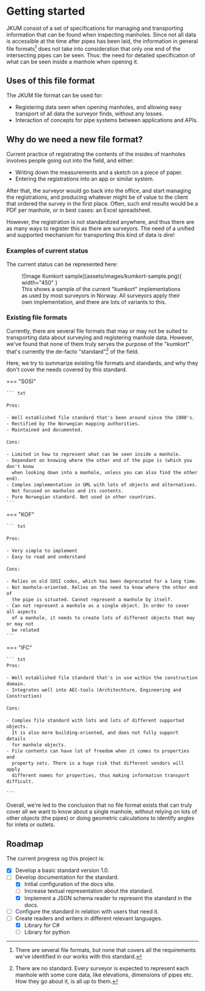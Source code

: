 # Getting started

JKUM consist of a set of specifications for managing and transporting 
information that can be found when inspecting manholes. Since not all data
is accessible at the time after pipes has been laid, the information in
general file formats[^1] does not take into consideration that only one end of
the intersecting pipes can be seen. Thus: the need for detailed specification
of what can be seen inside a manhole when opening it. 

  [^1]:
    There are several file formats, but none that covers all the requirements we've
    identified in our works with this standard.
    

## Uses of this file format
The JKUM file format can be used for:

- Registering data seen when opening manholes, and allowing easy transport of all data
  the surveyor finds, without any losses.
- Interaction of concepts for pipe systems between applications and APIs.

## Why do we need a new file format?
Current practice of registrating the contents of the insides of manholes 
involves people going out into the field, and either:

- Writing down the measurements and a sketch on a piece of paper.
- Entering the registrations into an app or similar system.

After that, the surveyor would go back into the office, and start managing the registrations,
and producing whatever might be of value to the client that ordered the survey in the first place.
Often, such end results would be a PDF per manhole, or in best cases: an Excel spreadsheet.

However, the registration is not standardized anywhere, and thus there are as many ways to
register this as there are surveyors. The need of a unified and supported mechanism for transporting
this kind of data is dire!

### Examples of current status
The current status can be represented here:

<figure markdown>
  ![Image Kumkort sample](assets/images/kumkort-sample.png){ width="450" }
  <figcaption>This shows a sample of the current "kumkort" implementations as used
  by most surveyors in Norway. All surveyors apply their own implementation, and
  there are lots of variants to this.</figcaption>
</figure>

### Existing file formats
Currently, there are several file formats that may or may not be suited to
transporting data about surveying and registering manhole data. However, we've
found that none of them truly serves the purpose of the "kumkort" that's currently
the de-facto "standard"[^2] of the field. 

  [^2]:
    There are no standard. Every surveyor is expected to represent each manhole
    with some core data, like elevations, dimensions of pipes etc. How they go about
    it, is all up to them.
 
Here, we try to summarize existing file formats and standards, and why they don't cover
the needs covered by this standard.


=== "SOSI"

    ``` txt

    Pros:
    
    - Well established file standard that's been around since the 1980's. 
    - Rectified by the Norwegian mapping authorities.
    - Maintained and documented.
    
    Cons:
    
    - Limited in how to represent what can be seen inside a manhole.
    - Dependant on knowing where the other end of the pipe is (which you don't know
      when looking down into a manhole, unless you can also find the other end).
    - Complex implementation in GML with lots of objects and alternatives. 
      Not focused on manholes and its contents.
    - Pure Norwegian standard. Not used in other countries.
    ```
    
=== "KOF"

    ``` txt
    
    Pros:
    
    - Very simple to implement
    - Easy to read and understand
    
    Cons:
    
    - Relies on old SOSI codes, which has been deprecated for a long time.
    - Not manhole-oriented. Relies on the need to know where the other end of
      the pipe is situated. Cannot represent a manhole by itself.
    - Can not represent a manhole as a single object. In order to cover all aspects
      of a manhole, it needs to create lots of different objects that may or may not
      be related
    ```
    
=== "IFC"

    ``` txt
    Pros:
    
    - Well established file standard that's in use within the construction domain.
    - Integrates well into AEC-tools (Architechture, Engineering and Construction)
    
    Cons:
    
    - Complex file standard with lots and lots of different supported objects.
      It is also more building-oriented, and does not fully support details 
      for manhole objects.
    - File contents can have lot of freedom when it comes to properties and
      property sets. There is a huge risk that different vendors will apply
      different names for properties, thus making information transport difficult.
    
    ```

Overall, we're led to the conclusion that no file format exists that can truly
cover all we want to know about a single manhole, without relying on lots of
other objects (the pipes) or doing geometric calculations to identify angles for
inlets or outlets.

## Roadmap
The current progress og this project is:

- [x] Develop a basic standard version 1.0.
- [ ] Develop documentation for the standard.
    * [x] Initial configuration of the docs site.
    * [ ] Increase textual representation about the standard.
    * [x] Implement a JSON schema reader to represent the standard in the docs.
- [ ] Configure the standard in relation with users that need it.
- [ ] Create readers and writers in different relevant languages.
    * [x] Library for C#
    * [ ] Library for python
